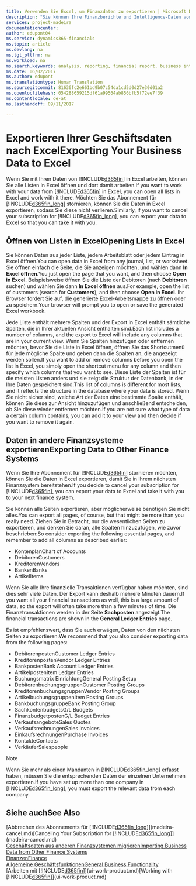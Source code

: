 ```yaml
---
title: Verwenden Sie Excel, um Finanzdaten zu exportieren | Microsoft Docs
description: "Sie können Ihre Finanzberichte und Intelligence-Daten von Dynamics 365 für Finanzverhältnisse in Excel exportieren, oder Ihre Finanzverhältnisdaten in Excel öffnen."
services: project-madeira
documentationcenter: 
author: edupont04
ms.service: dynamics365-financials
ms.topic: article
ms.devlang: na
ms.tgt_pltfrm: na
ms.workload: na
ms.search.keywords: analysis, reporting, financial report, business intelligence, BI, Excel
ms.date: 06/02/2017
ms.author: edupont
ms.translationtype: Human Translation
ms.sourcegitcommit: 81636fc2e661bd9b07c54da1cd5d0d27e30d01a2
ms.openlocfilehash: 054288659215df61a99564ab856bfb5f72ee7f39
ms.contentlocale: de-at
ms.lasthandoff: 09/11/2017

---
```

# <a name="exporting-your-business-data-to-excel"></a><span data-ttu-id="d106d-103">Exportieren Ihrer Geschäftsdaten nach Excel</span><span class="sxs-lookup"><span data-stu-id="d106d-103">Exporting Your Business Data to Excel</span></span>
<span data-ttu-id="d106d-104">Wenn Sie mit Ihren Daten von [!INCLUDE[d365fin](includes/d365fin_md.md)] in Excel arbeiten, können Sie alle Listen in Excel öffnen und dort damit arbeiten.</span><span class="sxs-lookup"><span data-stu-id="d106d-104">If you want to work with your data from [!INCLUDE[d365fin](includes/d365fin_md.md)] in Excel, you can open all lists in Excel and work with it there.</span></span> <span data-ttu-id="d106d-105">Möchten Sie das Abonnement für [!INCLUDE[d365fin_long](includes/d365fin_long_md.md)] stornieren, können Sie die Daten in Excel exportieren, sodass Sie diese nicht verlieren.</span><span class="sxs-lookup"><span data-stu-id="d106d-105">Similarly, if you want to cancel your subscription for [!INCLUDE[d365fin_long](includes/d365fin_long_md.md)], you can export your data to Excel so that you can take it with you.</span></span>

## <a name="opening-lists-in-excel"></a><span data-ttu-id="d106d-106">Öffnen von Listen in Excel</span><span class="sxs-lookup"><span data-stu-id="d106d-106">Opening Lists in Excel</span></span>
<span data-ttu-id="d106d-107">Sie können Daten aus jeder Liste, jedem Arbeitsblatt oder jedem Eintrag in Excel öffnen.</span><span class="sxs-lookup"><span data-stu-id="d106d-107">You can open data in Excel from any journal, list, or worksheet.</span></span> <span data-ttu-id="d106d-108">Sie öffnen einfach die Seite, die Sie anzeigen möchten, und wählen dann **In Excel öffnen**.</span><span class="sxs-lookup"><span data-stu-id="d106d-108">You just open the page that you want, and then choose **Open in Excel**.</span></span> <span data-ttu-id="d106d-109">Beispielsweise öffnen Sie die Liste der Debitoren (nach **Debitoren** suchen) und wählen Sie dann **In Excel öffnen** aus.</span><span class="sxs-lookup"><span data-stu-id="d106d-109">For example, open the list of customers (search for **Customers**), and then choose **Open in Excel**.</span></span> <span data-ttu-id="d106d-110">Ihr Browser fordert Sie auf, die generierte Excel-Arbeitsmappe zu öffnen oder zu speichern.</span><span class="sxs-lookup"><span data-stu-id="d106d-110">Your browser will prompt you to open or save the generated Excel workbook.</span></span>  

<span data-ttu-id="d106d-111">Jede Liste enthält mehrere Spalten und der Export in Excel enthält sämtliche Spalten, die in Ihrer aktuellen Ansicht enthalten sind.</span><span class="sxs-lookup"><span data-stu-id="d106d-111">Each list includes a number of columns, and the export to Excel will include any columns that are in your current view.</span></span> <span data-ttu-id="d106d-112">Wenn Sie Spalten hinzufügen oder entfernen möchten, bevor Sie die Liste in Excel öffnen, öffnen Sie das Shortcutmenü für jede mögliche Spalte und geben dann die Spalten an, die angezeigt werden sollen.</span><span class="sxs-lookup"><span data-stu-id="d106d-112">If you want to add or remove columns before you open the list in Excel, you simply open the shortcut menu for any column and then specify which columns that you want to see.</span></span> <span data-ttu-id="d106d-113">Diese Liste der Spalten ist für die meisten Listen anders und sie zeigt die Struktur der Datenbank, in der Ihre Daten gespeichert sind.</span><span class="sxs-lookup"><span data-stu-id="d106d-113">This list of columns is different for most lists, and it reflects the structure in the database where your data is stored.</span></span> <span data-ttu-id="d106d-114">Wenn Sie nicht sicher sind, welche Art der Daten eine bestimmte Spalte enthält, können Sie diese zur Ansicht hinzuzufügen und anschließend entscheiden, ob Sie diese wieder entfernen möchten.</span><span class="sxs-lookup"><span data-stu-id="d106d-114">If you are not sure what type of data a certain column contains, you can add it to your view and then decide if you want to remove it again.</span></span>  

## <a name="exporting-data-to-other-finance-systems"></a><span data-ttu-id="d106d-115">Daten in andere Finanzsysteme exportieren</span><span class="sxs-lookup"><span data-stu-id="d106d-115">Exporting Data to Other Finance Systems</span></span>
<span data-ttu-id="d106d-116">Wenn Sie Ihre Abonnement für [!INCLUDE[d365fin](includes/d365fin_md.md)] stornieren möchten, können Sie die Daten in Excel exportieren, damit Sie in Ihrem nächsten Finanzsystem bereitstehen.</span><span class="sxs-lookup"><span data-stu-id="d106d-116">If you decide to cancel your subscription for [!INCLUDE[d365fin](includes/d365fin_md.md)], you can export your data to Excel and take it with you to your next finance system.</span></span>  

<span data-ttu-id="d106d-117">Sie können alle Seiten exportieren, aber möglicherweise benötigen Sie nicht alles.</span><span class="sxs-lookup"><span data-stu-id="d106d-117">You can export all pages, of course, but that might be more than you really need.</span></span> <span data-ttu-id="d106d-118">Ziehen Sie in Betracht, nur die wesentlichen Seiten zu exportieren, und denken Sie daran, alle Spalten hinzuzufügen, wie zuvor beschrieben:</span><span class="sxs-lookup"><span data-stu-id="d106d-118">So consider exporting the following essential pages, and remember to add all columns as described earlier:</span></span>  

* <span data-ttu-id="d106d-119">Kontenplan</span><span class="sxs-lookup"><span data-stu-id="d106d-119">Chart of Accounts</span></span>  
* <span data-ttu-id="d106d-120">Debitoren</span><span class="sxs-lookup"><span data-stu-id="d106d-120">Customers</span></span>  
* <span data-ttu-id="d106d-121">Kreditoren</span><span class="sxs-lookup"><span data-stu-id="d106d-121">Vendors</span></span>  
* <span data-ttu-id="d106d-122">Banken</span><span class="sxs-lookup"><span data-stu-id="d106d-122">Banks</span></span>  
* <span data-ttu-id="d106d-123">Artikel</span><span class="sxs-lookup"><span data-stu-id="d106d-123">Items</span></span>  

<span data-ttu-id="d106d-124">Wenn Sie alle Ihre finanzielle Transaktionen verfügbar haben möchten, sind dies sehr viele Daten. Der Export kann deshalb  mehrere Minuten dauern.</span><span class="sxs-lookup"><span data-stu-id="d106d-124">If you want all your financial transactions as well, this is a large amount of data, so the export will often take more than a few minutes of time.</span></span> <span data-ttu-id="d106d-125">Die Finanztransaktionen werden in der Seite **Sachposten** angezeigt.</span><span class="sxs-lookup"><span data-stu-id="d106d-125">The financial transactions are shown in the **General Ledger Entries** page.</span></span>  

<span data-ttu-id="d106d-126">Es ist empfehlenswert, dass Sie auch erwägen, Daten von den nächsten Seiten zu exportieren:</span><span class="sxs-lookup"><span data-stu-id="d106d-126">We recommend that you also consider exporting data from the following pages:</span></span>  

* <span data-ttu-id="d106d-127">Debitorenposten</span><span class="sxs-lookup"><span data-stu-id="d106d-127">Customer Ledger Entries</span></span>  
* <span data-ttu-id="d106d-128">Kreditorenposten</span><span class="sxs-lookup"><span data-stu-id="d106d-128">Vendor Ledger Entries</span></span>  
* <span data-ttu-id="d106d-129">Bankposten</span><span class="sxs-lookup"><span data-stu-id="d106d-129">Bank Account Ledger Entries</span></span>  
* <span data-ttu-id="d106d-130">Artikelposten</span><span class="sxs-lookup"><span data-stu-id="d106d-130">Item Ledger Entries</span></span>  
* <span data-ttu-id="d106d-131">Buchungsmatrix Einrichtung</span><span class="sxs-lookup"><span data-stu-id="d106d-131">General Posting Setup</span></span>  
* <span data-ttu-id="d106d-132">Debitorenbuchungsgruppen</span><span class="sxs-lookup"><span data-stu-id="d106d-132">Customer Posting Groups</span></span>  
* <span data-ttu-id="d106d-133">Kreditorenbuchungsgruppen</span><span class="sxs-lookup"><span data-stu-id="d106d-133">Vendor Posting Groups</span></span>  
* <span data-ttu-id="d106d-134">Artikelbuchungsgruppen</span><span class="sxs-lookup"><span data-stu-id="d106d-134">Item Posting Groups</span></span>  
* <span data-ttu-id="d106d-135">Bankbuchungsgruppe</span><span class="sxs-lookup"><span data-stu-id="d106d-135">Bank Posting Group</span></span>  
* <span data-ttu-id="d106d-136">Sachkontenbudgets</span><span class="sxs-lookup"><span data-stu-id="d106d-136">G/L Budgets</span></span>  
* <span data-ttu-id="d106d-137">Finanzbudgetposten</span><span class="sxs-lookup"><span data-stu-id="d106d-137">G/L Budget Entries</span></span>  
* <span data-ttu-id="d106d-138">Verkaufsangebote</span><span class="sxs-lookup"><span data-stu-id="d106d-138">Sales Quotes</span></span>  
* <span data-ttu-id="d106d-139">Verkaufsrechnungen</span><span class="sxs-lookup"><span data-stu-id="d106d-139">Sales Invoices</span></span>  
* <span data-ttu-id="d106d-140">Einkaufsrechnungen</span><span class="sxs-lookup"><span data-stu-id="d106d-140">Purchase Invoices</span></span>  
* <span data-ttu-id="d106d-141">Kontakte</span><span class="sxs-lookup"><span data-stu-id="d106d-141">Contacts</span></span>  
* <span data-ttu-id="d106d-142">Verkäufer</span><span class="sxs-lookup"><span data-stu-id="d106d-142">Salespeople</span></span>  

> [!NOTE]  
>   <span data-ttu-id="d106d-143">Wenn Sie mehr als einen Mandanten in [!INCLUDE[d365fin_long](includes/d365fin_long_md.md)] erfasst haben, müssen Sie die entsprechenden Daten der einzelnen Unternehmen exportieren.</span><span class="sxs-lookup"><span data-stu-id="d106d-143">If you have set up more than one company in [!INCLUDE[d365fin_long](includes/d365fin_long_md.md)], you must export the relevant data from each company.</span></span>

## <a name="see-also"></a><span data-ttu-id="d106d-144">Siehe auch</span><span class="sxs-lookup"><span data-stu-id="d106d-144">See Also</span></span>
<span data-ttu-id="d106d-145">[Abbrechen des Abonnements für [!INCLUDE[d365fin_long](includes/d365fin_long_md.md)]](madeira-cancel.md)</span><span class="sxs-lookup"><span data-stu-id="d106d-145">[Canceling Your Subscription for [!INCLUDE[d365fin_long](includes/d365fin_long_md.md)]](madeira-cancel.md)</span></span>  
[<span data-ttu-id="d106d-146">Geschäftsdaten aus anderen Finanzsystemen migrieren</span><span class="sxs-lookup"><span data-stu-id="d106d-146">Importing Business Data from Other Finance Systems</span></span>](upload-data.md)  
[<span data-ttu-id="d106d-147">Finanzen</span><span class="sxs-lookup"><span data-stu-id="d106d-147">Finance</span></span>](finance.md)  
[<span data-ttu-id="d106d-148">Allgemeine Geschäftsfunktionen</span><span class="sxs-lookup"><span data-stu-id="d106d-148">General Business Functionality</span></span>](ui-across-business-areas.md)  
<span data-ttu-id="d106d-149">[Arbeiten mit [!INCLUDE[d365fin](includes/d365fin_md.md)]](ui-work-product.md)</span><span class="sxs-lookup"><span data-stu-id="d106d-149">[Working with [!INCLUDE[d365fin](includes/d365fin_md.md)]](ui-work-product.md)</span></span>  

